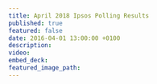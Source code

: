 ```yaml
---
title: April 2018 Ipsos Polling Results
published: true
featured: false
date: 2016-04-01 13:00:00 +0100
description:
video:
embed_deck:
featured_image_path:
---
```

